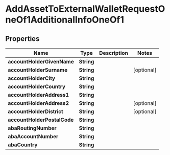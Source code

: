 

# AddAssetToExternalWalletRequestOneOf1AdditionalInfoOneOf1


## Properties

| Name | Type | Description | Notes |
|------------ | ------------- | ------------- | -------------|
|**accountHolderGivenName** | **String** |  |  |
|**accountHolderSurname** | **String** |  |  [optional] |
|**accountHolderCity** | **String** |  |  |
|**accountHolderCountry** | **String** |  |  |
|**accountHolderAddress1** | **String** |  |  |
|**accountHolderAddress2** | **String** |  |  [optional] |
|**accountHolderDistrict** | **String** |  |  [optional] |
|**accountHolderPostalCode** | **String** |  |  |
|**abaRoutingNumber** | **String** |  |  |
|**abaAccountNumber** | **String** |  |  |
|**abaCountry** | **String** |  |  |



